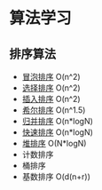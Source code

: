 # 算法学习

## 排序算法

* [冒泡排序][0] O(n^2)
* [选择排序][6] O(n^2)
* [插入排序][2] O(n^2)
* [希尔排序][5] O(n^1.5)
* [归并排序][3] O(n*logN)
* [快速排序][4] O(n*logN)
* [堆排序][1] O(N*logN)
* 计数排序
* 桶排序
* 基数排序 O(d(n+r))

[0]: src/io/github/libo/alg/sort/BubbleSort.java
[1]: src/io/github/libo/alg/sort/HeapSort.java
[2]: src/io/github/libo/alg/sort/InsertSert.java
[3]: src/io/github/libo/alg/sort/MergeSort.java
[4]: src/io/github/libo/alg/sort/QuickSort.java
[5]: src/io/github/libo/alg/sort/ShellSort.java
[6]: src/io/github/libo/alg/sort/SelectSort.java